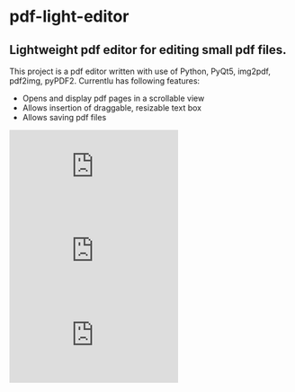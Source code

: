 # pdf-light-editor
## Lightweight pdf editor for editing small pdf files.


This project is a pdf editor written with use of Python, PyQt5, img2pdf, pdf2img, pyPDF2. Currentlu has following features:

- Opens and display pdf pages in a scrollable view
- Allows insertion of draggable, resizable text box
- Allows saving pdf files

![alt text](https://github.com/renat3424/pdfeditor/tree/master/screenshots/1.pdf)
![alt text](https://github.com/renat3424/pdfeditor/tree/master/screenshots/2.pdf)
![alt text](https://github.com/renat3424/pdfeditor/tree/master/screenshots/3.pdf)



